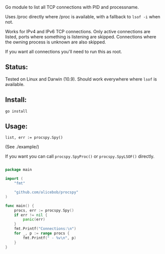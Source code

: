 Go module to list all TCP connections with PID and processname.

Uses /proc directly where /proc is available, with a fallback to `lsof -i` when
not.

Works for IPv4 and IPv6 TCP connections. Only active connections are listed, ports where something is listening are skipped. Connections where the owning process is unknown are also skipped.

If you want all connections you'll need to run this as root.

Status:
-------

Tested on Linux and Darwin (10.9). Should work everywhere where `lsof` is available.

Install:
--------

`go install`

Usage:
------

`list, err := procspy.Spy()`

(See ./example/)

If you want you can call `procspy.SpyProc()` or `procspy.SpyLSOF()` directly.

``` go

package main

import (
	"fmt"

	"github.com/alicebob/procspy"
)

func main() {
	procs, err := procspy.Spy()
	if err != nil {
		panic(err)
	}
	fmt.Printf("Connections:\n")
	for _, p := range procs {
		fmt.Printf(" - %v\n", p)
	}
}
```
